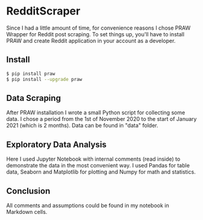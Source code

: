 # RedditScraper

Since I had a little amount of time, for convenience reasons I chose PRAW Wrapper for Reddit post scraping. 
To set things up, you'll have to install PRAW and create Reddit application in your account as a developer.

## Install

```bash
$ pip install praw
$ pip install --upgrade praw
```

## Data Scraping

After PRAW installation I wrote a small Python script for collecting some data. I chose a period from the 1st of November 2020 to the start of January 2021 (which is 2 months). Data can be found in "data" folder.

## Exploratory Data Analysis

Here I used Jupyter Notebook with internal comments (read inside) to demonstrate the data in the most convenient way. I used Pandas for table data, Seaborn and Matplotlib for plotting and Numpy for math and statistics.

## Conclusion

All comments and assumptions could be found in my notebook in Markdown cells.
